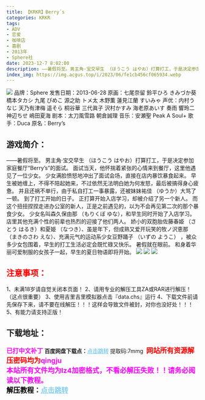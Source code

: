 ```yaml
---
title: 【KRKR】Berry´s
categories: KRKR
tags:
- ADV
- 恋爱
- 咖啡店
- 喜剧
- 2013年
- Sphere社
date: 2023-12-7 8:02:00
description: ——暑假将至。男主角·宝交早生 （ほうこう はやお）打算打工，于是决定参加家庭餐厅“Berry’s”的面试。面试当天，他怀揣着紧张的心情来到餐厅，这里他遇见了一位少女。少女满脸愤怒地冲出了面试会场，直接在店内暴饮暴食起来。早生被她缠上，不得不陪起她来，不过依然无法明白她为何发怒，最后被搞得身心疲惫。并且还祸不单行，由于私自打工一事暴露，还被妹妹祐佳 （ゆうか）大骂了一顿。到了打工开始的日子。正打算开始入店学习，却被介绍了另一个新人。而这个扭扭捏捏走进办公室的新人，正是之前遇见的，以为不会再见第二次的那个暴食少女。少女名叫森久保由那 （もりくぼ ゆな），和早生同时开始了入店学习。
index_img: https://img.acgus.top/i/2023/06/fe1cb456cf065934.webp
---
```

![](https://img.acgus.top/i/2023/06/fe1cb456cf065934.webp)
品牌：Sphere
发售日期：2013-06-28
原画：七尾奈留 鈴平ひろ きみづか葵 橋本タカシ 九尾 ぴめこ 源之助 トメ太 木野薫 蓮見江蘭 すいみゃ
声优：内村うなじ 天乃有津梅 遥そら 桐谷華 三代眞子 沢村かすみ 海老原あいす 奏雨 響玲二 神辺ちせ 嶋田夏海
剧本：太刀風雪路 朝倉誠理
音乐：安瀬聖 Peak A Soul+
歌手：Duca
原名：Berry’s

## 游戏简介：
——暑假将至。
男主角·宝交早生 （ほうこう はやお）打算打工，于是决定参加家庭餐厅“Berry’s”的面试。
面试当天，他怀揣着紧张的心情来到餐厅，这里他遇见了一位少女。
少女满脸愤怒地冲出了面试会场，直接在店内暴饮暴食起来。
早生被她缠上，不得不陪起她来，不过依然无法明白她为何发怒，最后被搞得身心疲惫。
并且还祸不单行，由于私自打工一事暴露，还被妹妹祐佳 （ゆうか）大骂了一顿。
到了打工开始的日子。
正打算开始入店学习，却被介绍了另一个新人。
而这个扭扭捏捏走进办公室的新人，正是之前遇见的，以为不会再见第二次的那个暴食少女。
少女名叫森久保由那 （もりくぼ ゆな），和早生同时开始了入店学习。
店里其他充满个性的前辈也热烈的迎接了他们两人。
娇小的双胞胎佐藤春姫 （さとう はるき）和夏姫 （なつき）、虽是年下，但成熟又爱开玩笑的牧ノ沢恵那 （まきのさわ えな）、充满元气的运动系少女豆野踊子 （いずの ようこ） ，被众多少女包围着，早生的打工生活必定会既忙碌又快乐。
暑假就在眼前。
和身着华丽可爱制服的女孩子一起，早生的夏日物语即将开始。
![](https://img.acgus.top/i/2023/06/d1cec161ea065952.webp)
![](https://img.acgus.top/i/2023/06/2802f210ed065946.webp)
![](https://img.acgus.top/i/2023/06/8f5262ce0d065940.webp)





## <font color=#FF0000 >注意事项：</font>
1、未满18岁请自觉关闭本页面！
2、请用专业的解压工具ZA或RAR进行解压！（这点很重要）
3、使用吉里吉里模拟器点击『data.chs』运行
4、下载文件前请先保存下来，请不要在线解压！！！这样会导致文件被封，对你也没好处！！！
5、有能力请支持正版！

## 下载地址：
<font color=#FF00FF size=3><b>已打中文补丁</b></font>
<b>百度网盘下载点：</b><a href="https://pan.baidu.com/s/1qqZ5b3CNECI7JmEPcaG2UQ?pwd=7mmg" style="color: #87CEEB;"><b>点击跳转</b></a> 提取码:7mmg
<a style="padding: 0" href="https://post.qingju.org/AD/"><img style="max-width:100%" src="https://img.acgus.top/i/2024/07/478f689b8021d8d499ab43d21acf137a.gif" alt=""></a>
<b><font color=#FF0000 size=4>网站所有资源解压密码均为</b></font><b><font color=#FF00FF size=4>qingju</font><font color=#FF0000 ></font></b><br><b><font color=#FF00FF size=4>本站所有文件均为lz4加密格式，不看必解压失败！！请务必阅读以下教程。</b></font><br><b><font color=#000 size=4>解压教程：</b><a href="https://post.qingju.org/tutorial/000/" style="color: #87CEEB;"><b>点击跳转</b></a>
